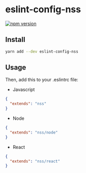 # eslint-config-nss

[![npm version](https://badge.fury.io/js/eslint-config-nss.svg)](http://badge.fury.io/js/eslint-config-nss)

## Install

```sh
yarn add --dev eslint-config-nss
```

## Usage
Then, add this to your .eslintrc file:

- Javascript
```json
{
  "extends": "nss"
}
```

- Node
```json
{
  "extends": "nss/node"
}
```

- React
```json
{
  "extends": "nss/react"
}
```